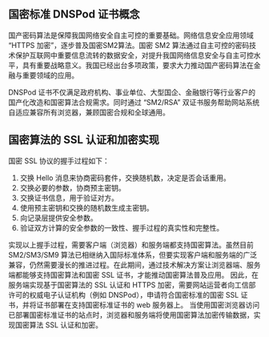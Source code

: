 ## 国密标准 DNSPod 证书概念
国产密码算法是保障我国网络安全自主可控的重要基础。网络信息安全应用领域 “HTTPS 加密”，逐步普及国密SM2算法。国密 SM2 算法通过自主可控的密码技术保护互联网中重要信息流转的数据安全，对提升我国网络信息安全与自主可控水平，具有重要战略意义。我国已经出台多项政策，要求大力推动国产密码算法在金融与重要领域的应用。

DNSPod 证书不仅满足政府机构、事业单位、大型国企、金融银行等行业客户的国产化改造和国密算法合规需求。同时通过 “SM2/RSA” 双证书服务帮助网站系统自适应兼容所有浏览器，兼顾国密合规和全球通用。



## 国密算法的 SSL 认证和加密实现
国密 SSL 协议的握手过程如下：
1. 交换 Hello 消息来协商密码套件，交换随机数，决定是否会话重用。
2. 交换必要的参数，协商预主密钥。
3. 交换证书信息，用于验证对方。
4. 使用预主密钥和交换的随机数生成主密钥。
5. 向记录层提供安全参数。
6. 验证双方计算的安全参数的一致性、握手过程的真实性和完整性。

实现以上握手过程，需要客户端（浏览器）和服务端都支持国密算法。虽然目前 SM2/SM3/SM9 算法已相继纳入国际标准体系，但要实现客户端和服务端的广泛兼容，仍然需要漫长的推进过程。在此期间，通过技术解决方案让浏览器端、服务端都能够支持国密算法和国密 SSL 证书，才能推动国密算法普及应用。
因此，在服务端实现基于国密算法的 SSL 认证和 HTTPS 加密，需要网站运营者向工信部许可的权威电子认证机构（例如 DNSPod），申请符合国密标准的国密 SSL 证书，并将证书部署在支持国密标准证书的 web 服务器上。
当使用国密浏览器访问已部署国密标准证书的站点时，浏览器和服务端将使用国密算法加密传输数据，实现国密算法 SSL 认证和加密。

